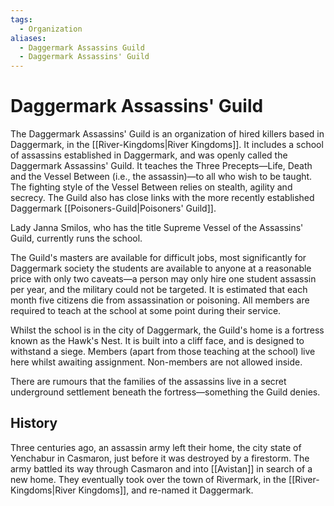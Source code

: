 ```yaml
---
tags:
  - Organization
aliases:
  - Daggermark Assassins Guild
  - Daggermark Assassins' Guild
---
```

# Daggermark Assassins' Guild
The Daggermark Assassins' Guild is an organization of hired killers based in Daggermark, in the [[River-Kingdoms|River Kingdoms]]. It includes a school of assassins established in Daggermark, and was openly called the Daggermark Assassins' Guild. It teaches the Three Precepts—Life, Death and the Vessel Between (i.e., the assassin)—to all who wish to be taught. The fighting style of the Vessel Between relies on stealth, agility and secrecy. The Guild also has close links with the more recently established Daggermark [[Poisoners-Guild|Poisoners' Guild]].

Lady Janna Smilos, who has the title Supreme Vessel of the Assassins' Guild, currently runs the school.

The Guild's masters are available for difficult jobs, most significantly for Daggermark society the students are available to anyone at a reasonable price with only two caveats—a person may only hire one student assassin per year, and the military could not be targeted. It is estimated that each month five citizens die from assassination or poisoning. All members are required to teach at the school at some point during their service.

Whilst the school is in the city of Daggermark, the Guild's home is a fortress known as the Hawk's Nest. It is built into a cliff face, and is designed to withstand a siege. Members (apart from those teaching at the school) live here whilst awaiting assignment. Non-members are not allowed inside.

There are rumours that the families of the assassins live in a secret underground settlement beneath the fortress—something the Guild denies.
## History
Three centuries ago, an assassin army left their home, the city state of Yenchabur in Casmaron, just before it was destroyed by a firestorm. The army battled its way through Casmaron and into [[Avistan]] in search of a new home. They eventually took over the town of Rivermark, in the [[River-Kingdoms|River Kingdoms]], and re-named it Daggermark.